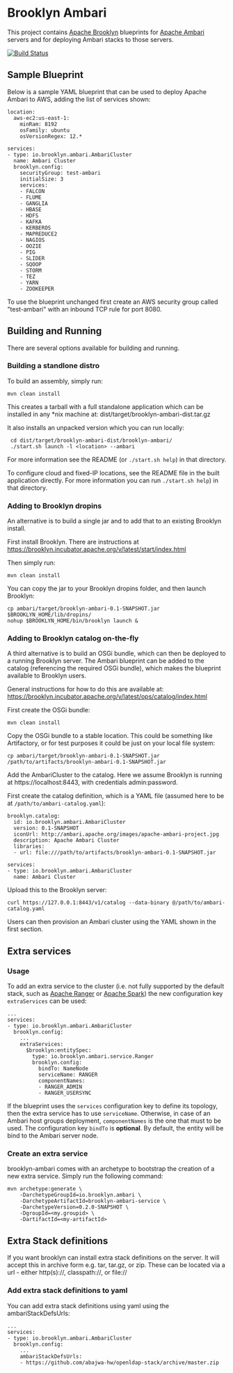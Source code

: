 Brooklyn Ambari
===

This project contains [Apache Brooklyn](https://brooklyn.incubator.apache.org/)
blueprints for [Apache Ambari](https://ambari.apache.org) servers and for deploying
Ambari stacks to those servers.


[![Build Status](https://api.travis-ci.org/brooklyncentral/brooklyn-ambari.svg?branch=master)](https://travis-ci.org/brooklyncentral/brooklyn-ambari)


## Sample Blueprint

Below is a sample YAML blueprint that can be used to deploy Apache Ambari
to AWS, adding the list of services shown:
 
    location:
      aws-ec2:us-east-1:
        minRam: 8192
        osFamily: ubuntu
        osVersionRegex: 12.*

    services:
    - type: io.brooklyn.ambari.AmbariCluster
      name: Ambari Cluster
      brooklyn.config:
        securityGroup: test-ambari
        initialSize: 3
        services:
        - FALCON
        - FLUME
        - GANGLIA
        - HBASE
        - HDFS
        - KAFKA
        - KERBEROS
        - MAPREDUCE2
        - NAGIOS
        - OOZIE
        - PIG
        - SLIDER
        - SQOOP
        - STORM
        - TEZ
        - YARN
        - ZOOKEEPER

To use the blueprint unchanged first create an AWS security group called "test-ambari" with
an inbound TCP rule for port 8080.


## Building and Running

There are several options available for building and running.


### Building a standlone distro

To build an assembly, simply run:

    mvn clean install

This creates a tarball with a full standalone application which can be installed in any *nix machine at:
    dist/target/brooklyn-ambari-dist.tar.gz

It also installs an unpacked version which you can run locally:
 
     cd dist/target/brooklyn-ambari-dist/brooklyn-ambari/
     ./start.sh launch -l <location> --ambari

For more information see the README (or `./start.sh help`) in that directory.

To configure cloud and fixed-IP locations, see the README file in the built application directly.
For more information you can run `./start.sh help`) in that directory.


### Adding to Brooklyn dropins

An alternative is to build a single jar and to add that to an existing Brooklyn install.

First install Brooklyn. There are instructions at https://brooklyn.incubator.apache.org/v/latest/start/index.html

Then simply run:

    mvn clean install

You can copy the jar to your Brooklyn dropins folder, and then launch Brooklyn:

    cp ambari/target/brooklyn-ambari-0.1-SNAPSHOT.jar $BROOKLYN_HOME/lib/dropins/
    nohup $BROOKLYN_HOME/bin/brooklyn launch &


### Adding to Brooklyn catalog on-the-fly

A third alternative is to build an OSGi bundle, which can then be deployed to
a running Brooklyn server. The Ambari blueprint can be added to the catalog
(referencing the required OSGi bundle), which makes the blueprint available
to Brooklyn users.

General instructions for how to do this are available at:
https://brooklyn.incubator.apache.org/v/latest/ops/catalog/index.html

First create the OSGi bundle:

    mvn clean install

Copy the OSGi bundle to a stable location. This could be something like Artifactory, or
for test purposes it could be just on your local file system:

    cp ambari/target/brooklyn-ambari-0.1-SNAPSHOT.jar /path/to/artifacts/brooklyn-ambari-0.1-SNAPSHOT.jar

Add the AmbariCluster to the catalog. Here we assume Brooklyn is running at https://localhost:8443,
with credentials admin:password.

First create the catalog definition, which is a YAML file (assumed here to be at `/path/to/ambari-catalog.yaml`):

    brooklyn.catalog:
      id: io.brooklyn.ambari.AmbariCluster
      version: 0.1-SNAPSHOT
      iconUrl: http://ambari.apache.org/images/apache-ambari-project.jpg
      description: Apache Ambari Cluster
      libraries:
      - url: file:///path/to/artifacts/brooklyn-ambari-0.1-SNAPSHOT.jar

    services:
    - type: io.brooklyn.ambari.AmbariCluster
      name: Ambari Cluster

Upload this to the Brooklyn server:

    curl https://127.0.0.1:8443/v1/catalog --data-binary @/path/to/ambari-catalog.yaml

Users can then provision an Ambari cluster using the YAML shown in the first section.

## Extra services

### Usage

To add an extra service to the cluster (i.e. not fully supported by the default stack, such as [Apache Ranger](http://ranger.incubator.apache.org/)
or [Apache Spark](http://spark.apache.org/)) the new configuration key `extraServices` can be used:

    ...
    services:
    - type: io.brooklyn.ambari.AmbariCluster
      brooklyn.config:
        ...
        extraServices:
          $brooklyn:entitySpec:
            type: io.brooklyn.ambari.service.Ranger
            brooklyn.config:
              bindTo: NameNode
              serviceName: RANGER
              componentNames:
              - RANGER_ADMIN
              - RANGER_USERSYNC

If the blueprint uses the `services` configuration key to define its topology, then the extra service has to use `serviceName`.
Otherwise, in case of an Ambari host groups deployment, `componentNames` is the one that must to be used.
The configuration key `bindTo` is **optional**. By default, the entity will be bind to the Ambari server node.

### Create an extra service

brooklyn-ambari comes with an archetype to bootstrap the creation of a new extra service. Simply run the following
command:

    mvn archetype:generate \
        -DarchetypeGroupId=io.brooklyn.ambari \
        -DarchetypeArtifactId=brooklyn-ambari-service \
        -DarchetypeVersion=0.2.0-SNAPSHOT \
        -DgroupId=<my.groupid> \
        -DartifactId=<my-artifactId>
  
## Extra Stack definitions

If you want brooklyn can install extra stack definitions on the server.  It will accept this in archive 
form e.g. tar, tar.gz, or zip.  These can be located via a url - either http(s)://, classpath://, or file:// 

### Add extra stack definitions to yaml

You can add extra stack definitions using yaml using the ambariStackDefsUrls:

    ...
    services:
    - type: io.brooklyn.ambari.AmbariCluster
      brooklyn.config:
        ...
        ambariStackDefsUrls:
        - https://github.com/abajwa-hw/openldap-stack/archive/master.zip
